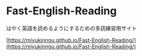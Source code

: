 # Fast-English-Reading
はやく英語を読めるようにするための多読練習用サイト

[https://miyukinngu.github.io/Fast-English-Reading/](https://miyukinngu.github.io/Fast-English-Reading/)
